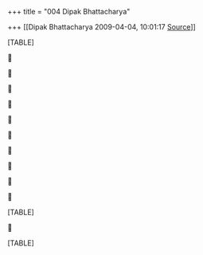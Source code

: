+++
title = "004 Dipak Bhattacharya"

+++
[[Dipak Bhattacharya	2009-04-04, 10:01:17 [Source](https://groups.google.com/g/bvparishat/c/N1A9fztZ3Fs)]]



[TABLE]





















[TABLE]



[TABLE]

